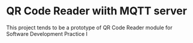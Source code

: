 # QR Code Reader wiith MQTT server
This project tends to be a prototype of QR Code Reader module for Software Development Practice I

